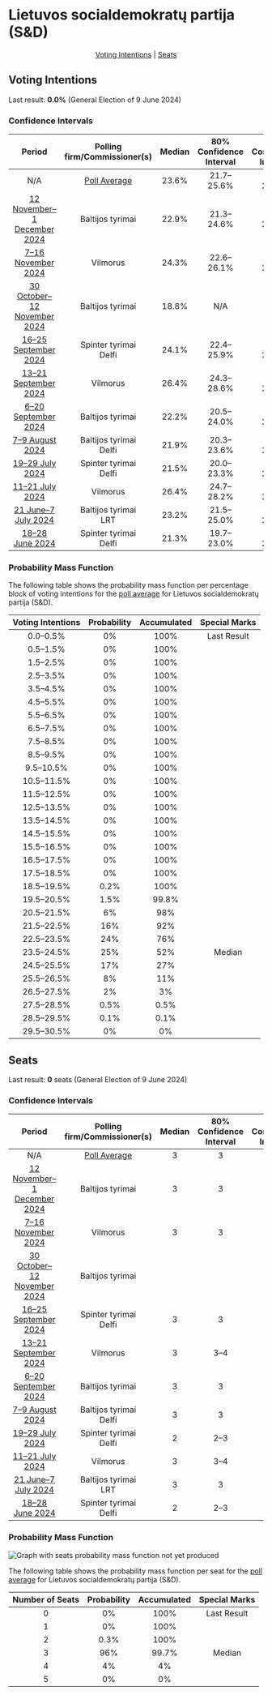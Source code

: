 # Lietuvos socialdemokratų partija (S&D)

<p align="center"><a href="#voting-intentions">Voting Intentions</a> | <a href="#seats">Seats</a></p>

## Voting Intentions

Last result: **0.0%** (General Election of 9 June 2024)

### Confidence Intervals

| Period     | Polling firm/Commissioner(s) | Median | 80% Confidence Interval | 90% Confidence Interval | 95% Confidence Interval | 99% Confidence Interval |
|:----------:|:----------------:|:-----------:|:-----------------------:|:-----------------------:|:-----------------------:|:-----------------------:|
| N/A | [Poll Average](average.html) | 23.6% | 21.7–25.6% | 21.2–26.2% | 20.8–26.6% | 19.9–27.6% |
| [12 November–1 December 2024](2024-12-01-Baltijostyrimai.html) | Baltijos tyrimai | 22.9% | 21.3–24.6% | 20.8–25.1% | 20.4–25.6% | 19.6–26.4% |
| [7–16 November 2024](2024-11-16-Vilmorus.html) | Vilmorus | 24.3% | 22.6–26.1% | 22.1–26.6% | 21.7–27.1% | 21.0–27.9% |
| [30 October–12 November 2024](2024-11-12-Baltijostyrimai.html) | Baltijos tyrimai | 18.8% | N/A | N/A | N/A | N/A |
| [16–25 September 2024](2024-09-25-Spintertyrimai.html) | Spinter tyrimai <br> Delfi | 24.1% | 22.4–25.9% | 22.0–26.4% | 21.6–26.9% | 20.8–27.7% |
| [13–21 September 2024](2024-09-21-Vilmorus.html) | Vilmorus | 26.4% | 24.3–28.6% | 23.8–29.3% | 23.3–29.8% | 22.3–30.9% |
| [6–20 September 2024](2024-09-20-Baltijostyrimai.html) | Baltijos tyrimai | 22.2% | 20.5–24.0% | 20.0–24.6% | 19.6–25.0% | 18.8–25.9% |
| [7–9 August 2024](2024-08-09-Baltijostyrimai.html) | Baltijos tyrimai <br> Delfi | 21.9% | 20.3–23.6% | 19.8–24.1% | 19.4–24.6% | 18.7–25.4% |
| [19–29 July 2024](2024-07-29-Spintertyrimai.html) | Spinter tyrimai <br> Delfi | 21.5% | 20.0–23.3% | 19.5–23.8% | 19.1–24.2% | 18.4–25.0% |
| [11–21 July 2024](2024-07-21-Vilmorus.html) | Vilmorus | 26.4% | 24.7–28.2% | 24.2–28.8% | 23.8–29.2% | 23.0–30.1% |
| [21 June–7 July 2024](2024-07-07-Baltijostyrimai.html) | Baltijos tyrimai <br> LRT | 23.2% | 21.5–25.0% | 21.1–25.5% | 20.7–25.9% | 19.9–26.8% |
| [18–28 June 2024](2024-06-28-Spintertyrimai.html) | Spinter tyrimai <br> Delfi | 21.3% | 19.7–23.0% | 19.3–23.5% | 18.9–24.0% | 18.2–24.8% |

### Probability Mass Function

The following table shows the probability mass function per percentage block of voting intentions for the [poll average](average.html) for Lietuvos socialdemokratų partija (S&D).

| Voting Intentions | Probability | Accumulated | Special Marks |
|:-----------------:|:-----------:|:-----------:|:-------------:|
| 0.0–0.5% | 0% | 100% | Last Result |
| 0.5–1.5% | 0% | 100% |  |
| 1.5–2.5% | 0% | 100% |  |
| 2.5–3.5% | 0% | 100% |  |
| 3.5–4.5% | 0% | 100% |  |
| 4.5–5.5% | 0% | 100% |  |
| 5.5–6.5% | 0% | 100% |  |
| 6.5–7.5% | 0% | 100% |  |
| 7.5–8.5% | 0% | 100% |  |
| 8.5–9.5% | 0% | 100% |  |
| 9.5–10.5% | 0% | 100% |  |
| 10.5–11.5% | 0% | 100% |  |
| 11.5–12.5% | 0% | 100% |  |
| 12.5–13.5% | 0% | 100% |  |
| 13.5–14.5% | 0% | 100% |  |
| 14.5–15.5% | 0% | 100% |  |
| 15.5–16.5% | 0% | 100% |  |
| 16.5–17.5% | 0% | 100% |  |
| 17.5–18.5% | 0% | 100% |  |
| 18.5–19.5% | 0.2% | 100% |  |
| 19.5–20.5% | 1.5% | 99.8% |  |
| 20.5–21.5% | 6% | 98% |  |
| 21.5–22.5% | 16% | 92% |  |
| 22.5–23.5% | 24% | 76% |  |
| 23.5–24.5% | 25% | 52% | Median |
| 24.5–25.5% | 17% | 27% |  |
| 25.5–26.5% | 8% | 11% |  |
| 26.5–27.5% | 2% | 3% |  |
| 27.5–28.5% | 0.5% | 0.5% |  |
| 28.5–29.5% | 0.1% | 0.1% |  |
| 29.5–30.5% | 0% | 0% |  |


## Seats

Last result: **0** seats (General Election of 9 June 2024)

### Confidence Intervals

| Period     | Polling firm/Commissioner(s) | Median | 80% Confidence Interval | 90% Confidence Interval | 95% Confidence Interval | 99% Confidence Interval |
|:----------:|:----------------:|:------:|:-----------------------:|:-----------------------:|:-----------------------:|:-----------------------:|
| N/A | [Poll Average](average.html) | 3 | 3 | 3 | 3–4 | 3–4 |
| [12 November–1 December 2024](2024-12-01-Baltijostyrimai.html) | Baltijos tyrimai | 3 | 3 | 3–4 | 3–4 | 3–4 |
| [7–16 November 2024](2024-11-16-Vilmorus.html) | Vilmorus | 3 | 3 | 3 | 3 | 3 |
| [30 October–12 November 2024](2024-11-12-Baltijostyrimai.html) | Baltijos tyrimai |  |  |  |  |  |
| [16–25 September 2024](2024-09-25-Spintertyrimai.html) | Spinter tyrimai <br> Delfi | 3 | 3 | 3 | 3 | 2–3 |
| [13–21 September 2024](2024-09-21-Vilmorus.html) | Vilmorus | 3 | 3–4 | 3–4 | 3–4 | 3–4 |
| [6–20 September 2024](2024-09-20-Baltijostyrimai.html) | Baltijos tyrimai | 3 | 3 | 3 | 3 | 2–4 |
| [7–9 August 2024](2024-08-09-Baltijostyrimai.html) | Baltijos tyrimai <br> Delfi | 3 | 3 | 2–3 | 2–3 | 2–3 |
| [19–29 July 2024](2024-07-29-Spintertyrimai.html) | Spinter tyrimai <br> Delfi | 2 | 2–3 | 2–3 | 2–3 | 2–3 |
| [11–21 July 2024](2024-07-21-Vilmorus.html) | Vilmorus | 3 | 3–4 | 3–4 | 3–4 | 3–4 |
| [21 June–7 July 2024](2024-07-07-Baltijostyrimai.html) | Baltijos tyrimai <br> LRT | 3 | 3 | 3 | 3 | 3–4 |
| [18–28 June 2024](2024-06-28-Spintertyrimai.html) | Spinter tyrimai <br> Delfi | 2 | 2–3 | 2–3 | 2–3 | 2–3 |

### Probability Mass Function

![Graph with seats probability mass function not yet produced](average-seats-pmf-lietuvossocialdemokratųpartijasd.png "Seats Probability Mass Function")

The following table shows the probability mass function per seat for the [poll average](average.html) for Lietuvos socialdemokratų partija (S&D).

| Number of Seats | Probability | Accumulated | Special Marks |
|:---------------:|:-----------:|:-----------:|:-------------:|
| 0 | 0% | 100% | Last Result |
| 1 | 0% | 100% |  |
| 2 | 0.3% | 100% |  |
| 3 | 96% | 99.7% | Median |
| 4 | 4% | 4% |  |
| 5 | 0% | 0% |  |


